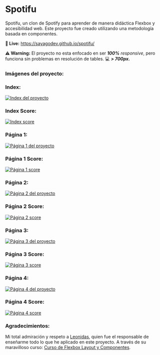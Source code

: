# Spotifu
Spotifu, un clon de Spotify para aprender de manera didáctica Flexbox y accesibilidad web.
Este proyecto fue creado utilizando una metodología basada en componentes.

**🔴 Live:** https://sayagodev.github.io/spotifu/ <br>

**⚠️ Warning:** El proyecto no esta enfocado en ser _**100%**_ _responsive_,
pero funciona sin problemas en resolución de tables. 💻 _**> 700px.**_

### Imágenes del proyecto:

### Index:
[![Index del proyecto](https://i.imgur.com/Yq3MQFI.png)](https://imgur.com/Yq3MQFI)
### Index Score:
[![Index score](https://i.imgur.com/6KBcDLu.png)](https://imgur.com/6KBcDLu)
### Página 1:
[![Página 1 del proyecto](https://i.imgur.com/bWYwht3.png)](https://imgur.com/bWYwht3)
### Página 1 Score:
[![Página 1 score](https://i.imgur.com/ervMJNl.png)](https://imgur.com/ervMJNl)
### Página 2:
[![Página 2 del proyecto](https://i.imgur.com/CidTDLU.png)](https://imgur.com/CidTDLU)
### Página 2 Score:
[![Página 2 score](https://i.imgur.com/F2lyZrK.png)](https://imgur.com/F2lyZrK)
### Página 3:
[![Página 3 del proyecto](https://i.imgur.com/h2PMVon.png)](https://imgur.com/h2PMVon)
### Página 3 Score:
[![Página 3 score](https://i.imgur.com/Peo47yQ.png)](https://imgur.com/Peo47yQ)
### Página 4:
[![Página 4 del proyecto](https://i.imgur.com/OXQ4bJB.png)](https://imgur.com/OXQ4bJB)
### Página 4 Score:
[![Página 4 score](https://i.imgur.com/w10HlAX.png)](https://imgur.com/w10HlAX)

### Agradecimientos:
Mi total admiración y respeto a [Leonidas][leonidas], quien fue el responsable de enseñarme
todo lo que he aplicado en este proyecto. A través de su maravilloso curso: [Curso de Flexbox Layout y Componentes][curso].

[index]:https://bro.com "https://bro.com"
[leonidas]:https://leonidasesteban.com/ "https://leonidasesteban.com/"
[curso]:https://leonidasesteban.com/cursos/flexbox-componentes "https://leonidasesteban.com/cursos/flexbox-componentes"
